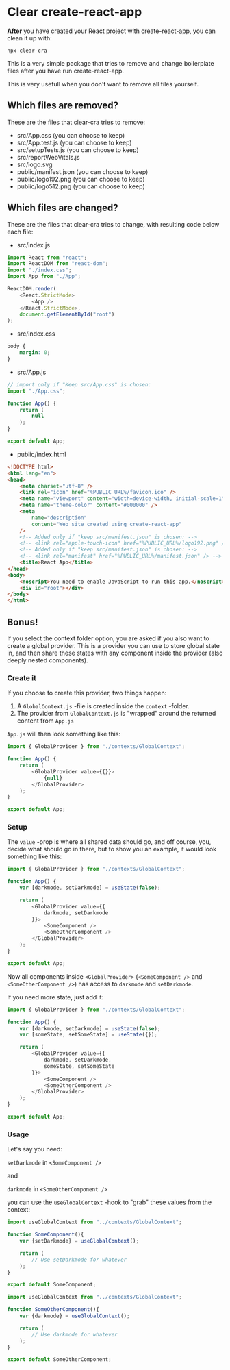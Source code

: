 # Clear create-react-app

**After** you have created your React project with create-react-app, you can clean it up with:

`npx clear-cra`

This is a very simple package that tries to remove and change boilerplate files after you have run create-react-app.

This is very usefull when you don't want to remove all files yourself.

## Which files are removed?

These are the files that clear-cra tries to remove:

- src/App.css (you can choose to keep)
- src/App.test.js (you can choose to keep)
- src/setupTests.js (you can choose to keep)
- src/reportWebVitals.js
- src/logo.svg
- public/manifest.json (you can choose to keep)
- public/logo192.png (you can choose to keep)
- public/logo512.png (you can choose to keep)

## Which files are changed?

These are the files that clear-cra tries to change, with resulting code below each file:

- src/index.js

```javascript
import React from "react";
import ReactDOM from "react-dom";
import "./index.css";
import App from "./App";

ReactDOM.render(
	<React.StrictMode>
		<App />
	</React.StrictMode>,
	document.getElementById("root")
);
```

- src/index.css

```css
body {
	margin: 0;
}
```

- src/App.js

```javascript
// import only if "Keep src/App.css" is chosen:
import "./App.css";

function App() {
	return (
		null
	);
}

export default App;
```

- public/index.html

```html
<!DOCTYPE html>
<html lang="en">
<head>
	<meta charset="utf-8" />
	<link rel="icon" href="%PUBLIC_URL%/favicon.ico" />
	<meta name="viewport" content="width=device-width, initial-scale=1" />
	<meta name="theme-color" content="#000000" />
	<meta
		name="description"
		content="Web site created using create-react-app"
	/>
	<!-- Added only if "keep src/manifest.json" is chosen: -->
	<!-- <link rel="apple-touch-icon" href="%PUBLIC_URL%/logo192.png" /> -->
	<!-- Added only if "keep src/manifest.json" is chosen: -->
	<!-- <link rel="manifest" href="%PUBLIC_URL%/manifest.json" /> -->
	<title>React App</title>
</head>
<body>
	<noscript>You need to enable JavaScript to run this app.</noscript>
	<div id="root"></div>
</body>
</html>
```

## Bonus!

If you select the context folder option, you are asked if you also want to create a global provider.
This is a provider you can use to store global state in, and then share these states with any component inside the provider (also deeply nested components).

### Create it
If you choose to create this provider, two things happen:
1) A `GlobalContext.js` -file is created inside the `context` -folder.
2) The provider from `GlobalContext.js` is "wrapped" around the returned content from `App.js`

`App.js` will then look something like this:

```javascript
import { GlobalProvider } from "./contexts/GlobalContext";

function App() {
	return (
		<GlobalProvider value={{}}>
			{null}
		</GlobalProvider>
	);
}

export default App;
```

### Setup
The `value` -prop is where all shared data should go, and off course, you, decide what should go in there, but to show you an example, it would look something like this:

```javascript
import { GlobalProvider } from "./contexts/GlobalContext";

function App() {
	var [darkmode, setDarkmode] = useState(false);

	return (
		<GlobalProvider value={{
			darkmode, setDarkmode
		}}>
			<SomeComponent />
			<SomeOtherComponent />
		</GlobalProvider>
	);
}

export default App;
```

Now all components inside `<GlobalProvider>` (`<SomeComponent />` and `<SomeOtherComponent />`) has access to `darkmode` and `setDarkmode`.

If you need more state, just add it:

```javascript
import { GlobalProvider } from "./contexts/GlobalContext";

function App() {
	var [darkmode, setDarkmode] = useState(false);
	var [someState, setSomeState] = useState({});

	return (
		<GlobalProvider value={{
			darkmode, setDarkmode,
			someState, setSomeState
		}}>
			<SomeComponent />
			<SomeOtherComponent />
		</GlobalProvider>
	);
}

export default App;
```
### Usage
Let's say you need:

`setDarkmode` in `<SomeComponent />`

and

`darkmode` in `<SomeOtherComponent />`

you can use the `useGlobalContext` -hook to "grab" these values from the context:

```javascript
import useGlobalContext from "../contexts/GlobalContext";

function SomeComponent(){
	var {setDarkmode} = useGlobalContext();

	return (
		// Use setDarkmode for whatever
	);
}

export default SomeComponent;
```

```javascript
import useGlobalContext from "../contexts/GlobalContext";

function SomeOtherComponent(){
	var {darkmode} = useGlobalContext();

	return (
		// Use darkmode for whatever
	);
}

export default SomeOtherComponent;
```